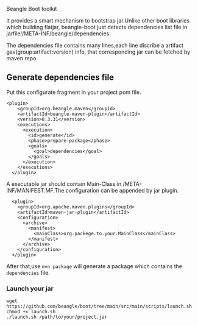 Beangle Boot toolkit

It provides a smart mechanism to bootstrap jar.Unlike other boot libraries which building flatjar,
beangle-boot just detects dependencies list file in jarfile!/META-INF/beangle/dependencies.

The dependencies file contains many lines,each line discribe a artifact gav(group:artifact:version) info,
that corresponding jar can be fetched by maven repo.

## Generate dependencies file

Put this configurate fragment in your project pom file.

    <plugin>
        <groupId>org.beangle.maven</groupId>
        <artifactId>beangle-maven-plugin</artifactId>
        <version>0.3.31</version>
        <executions>
          <execution>
            <id>generate</id>
            <phase>prepare-package</phase>
            <goals>
              <goal>dependencies</goal>
            </goals>
          </execution>
        </executions>
      </plugin>


A executable jar should contain Main-Class in /META-INF/MANIFEST.MF.The configuration
can be appended by jar plugin.

      <plugin>
        <groupId>org.apache.maven.plugins</groupId>
        <artifactId>maven-jar-plugin</artifactId>
        <configuration>
          <archive>
            <manifest>
              <mainClass>org.packege.to.your.MainClass</mainClass>
            </manifest>
          </archive>
        </configuration>
      </plugin>

 After that,use `mvn package` will generate a package which contains the `dependencies` file.

### Launch your jar

    wget https://github.com/beangle/boot/tree/main/src/main/scripts/launch.sh
    chmod +x launch.sh
    ./launch.sh /path/to/your/project.jar

